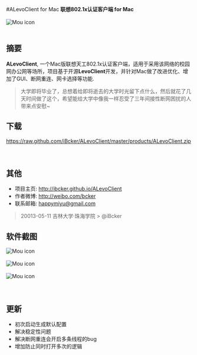 #ALevoClient for Mac
**联想802.1x认证客户端 for Mac**
<br/>
<br/>
![Mou icon](https://raw.github.com/iBcker/ALevoClient/master/products/icon.png)
<br/>
<br/>
## 摘要

**ALevoClient**, 一个Mac版联想天工802.1x认证客户端，适用于采用该网络的校园网办公网等场所，项目基于开源**LevoClient**开发，并针对Mac做了改进优化、增加了GUI、断网重连、网卡选择等功能.

> 大学即将毕业了，总想着给即将逝去的大学时光留下点什么，然后就花了几天时间做了这个，希望能给大学中像我一样忍受了三年间接性断网困扰的人带来点安慰~


## 下载
<https://raw.github.com/iBcker/ALevoClient/master/products/ALevoClient.zip> 
<br/>
<br/>
<br/>
## 其他
- 项目主页: <http://ibcker.github.io/ALevoClient>
- 作者微博: <http://weibo.com/bcker>
- 联系邮箱: <happymiyu@gmail.com>

>20013-05-11 吉林大学·珠海学院 &gt; @iBcker

## 软件截图

![Mou icon](https://raw.github.com/iBcker/ALevoClient/master/products/snapshot2.png)
<br/>
<br/>
![Mou icon](https://raw.github.com/iBcker/ALevoClient/master/products/snapshot1.png)
<br/>
<br/>
![Mou icon](https://raw.github.com/iBcker/ALevoClient/master/products/snapshot3.png)
<br/>
<br/>
<br/>
## 更新
- 初次启动生成默认配置
- 解决稳定性问题
- 解决断网重连会开启多条线程的bug
- 增加防止同时打开多次的逻辑